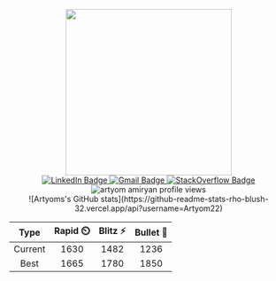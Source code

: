 <div id="header" align="center">
  <img src="https://media.giphy.com/media/Qo2dupDib32rkTY4hX/giphy.gif" width="300"/>
</div>

<div id="badges" align="center">
  <a href="https://www.linkedin.com/in/artyom-amiryan22/" target="_blank">
    <img src="https://img.shields.io/badge/LinkedIn-blue?style=for-the-badge&logo=linkedin&logoColor=white" alt="LinkedIn Badge"/>
  </a>
  <a href="mailto:artyomamiryan2@gmail.com">
    <img src="https://img.shields.io/badge/Gmail-red?style=for-the-badge&logo=gmail&logoColor=white" alt="Gmail Badge"/>
  </a>
  <a href="https://stackoverflow.com/users/10430329/artyom-amiryan?tab=profile" target="_blank">
    <img src="https://img.shields.io/badge/StackOverflow-white?style=for-the-badge&logo=stackoverflow&logoColor=orange" alt="StackOverflow Badge"/>
  </a>
</div>

<div id="profile-views" align="center">
  <img src="https://komarev.com/ghpvc/?username=Artyom22&style=for-the-badge&color=blue" alt="artyom amiryan profile views"/>
</div>

<div id="profile-stats" align="center">
![Artyoms's GitHub stats](https://github-readme-stats-rho-blush-32.vercel.app/api?username=Artyom22)
</div>
  
<div id="chess-stats" align="center">
  <!--START_SECTION:chessStats-->
<!-- Automatically generated with https://github.com/Balastrong/chess-stats-action -->

| Type | Rapid ⏲️ | Blitz ⚡ | Bullet 🔫 |
|:---:|:---:|:---:|:---:|
| Current | 1630 | 1482 | 1236 |
| Best | 1665 | 1780 | 1850 |

<!--END_SECTION:chessStats-->
</div>




<!--
**Artyom22/Artyom22** is a ✨ _special_ ✨ repository because its `README.md` (this file) appears on your GitHub profile.

Here are some ideas to get you started:

- 🔭 I’m currently working on ...
- 🌱 I’m currently learning ...
- 👯 I’m looking to collaborate on ...
- 🤔 I’m looking for help with ...
- 💬 Ask me about ...
- 📫 How to reach me: ...
- 😄 Pronouns: ...
- ⚡ Fun fact: ...
-->
